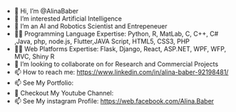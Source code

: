 - 👋 Hi, I’m @AlinaBaber
- 👀 I’m interested Artificial Intelligence
- 🌱 I’m an AI and Robotics Scientist and Entrepeneuer
- 👨‍💻 Programming Language Expertise: Python, R, MatLab, C, C++, C# ,Java, php, node.js, Flutter,JAVA Script, HTML5, CSS3, PHP
- 👨‍💻 Web Platforms Expertise: Flask, Django, React, ASP.NET, WPF, WFP, MVC, Shiny R
- 💞️ I’m looking to collaborate on for Research and Commercial Projects
- 📫 How to reach me: https://www.linkedin.com/in/alina-baber-92198481/
- 📫 See My Portfolio:
- 👀 Checkout My Youtube Channel:
- 📫 See My instagram Profile: https://web.facebook.com/Alina.Baber
<!---
AlinaBaber/AlinaBaber is a ✨ special ✨ repository because its `README.md` (this file) appears on your GitHub profile.
You can click the Preview link to take a look at your changes.
--->
